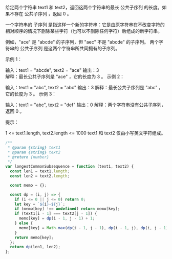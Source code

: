 <!-- @format -->

###

给定两个字符串 text1 和 text2，返回这两个字符串的最长 公共子序列 的长度。如果不存在 公共子序列 ，返回 0 。

一个字符串的 子序列 是指这样一个新的字符串：它是由原字符串在不改变字符的相对顺序的情况下删除某些字符（也可以不删除任何字符）后组成的新字符串。

例如，"ace" 是 "abcde" 的子序列，但 "aec" 不是 "abcde" 的子序列。
两个字符串的 公共子序列 是这两个字符串所共同拥有的子序列。

示例 1：

输入：text1 = "abcde", text2 = "ace"
输出：3  
解释：最长公共子序列是 "ace" ，它的长度为 3 。
示例 2：

输入：text1 = "abc", text2 = "abc"
输出：3
解释：最长公共子序列是 "abc" ，它的长度为 3 。
示例 3：

输入：text1 = "abc", text2 = "def"
输出：0
解释：两个字符串没有公共子序列，返回 0 。

提示：

1 <= text1.length, text2.length <= 1000
text1 和 text2 仅由小写英文字符组成。

```js
/**
 * @param {string} text1
 * @param {string} text2
 * @return {number}
 */
var longestCommonSubsequence = function (text1, text2) {
  const len1 = text1.length;
  const len2 = text2.length;

  const memo = {};

  const dp = (i, j) => {
    if (i <= 0 || j <= 0) return 0;
    let key = `${i}-${j}`;
    if (memo[key] !== undefined) return memo[key];
    if (text1[i - 1] === text2[j - 1]) {
      memo[key] = dp(i - 1, j - 1) + 1;
    } else {
      memo[key] = Math.max(dp(i - 1, j - 1), dp(i - 1, j), dp(i, j - 1));
    }
    return memo[key];
  };
  return dp(len1, len2);
};
```
